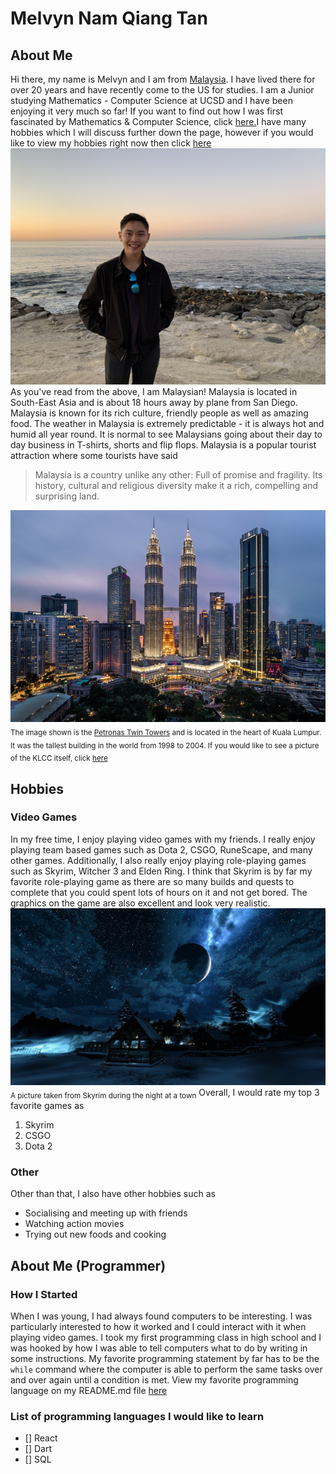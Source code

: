 # Melvyn Nam Qiang Tan
## About Me
Hi there, my name is Melvyn and I am from [Malaysia](https://en.wikipedia.org/wiki/Malaysia). I have lived there for over 20 years and have recently come to the US for studies.
I am a Junior studying Mathematics - Computer Science at UCSD and I have been enjoying it very much so far! If you want to find out how I was first fascinated by Mathematics & Computer Science, click [here.](#about-me-programmer)I have many hobbies which I will discuss further down the page, however if you would like to view my hobbies right now then click [here](#Hobbies)
![Me at La Jolla Shores](lajollacove.jpg)
As you've read from the above, I am Malaysian! Malaysia is located in South-East Asia and is about 18 hours away by plane from San Diego. Malaysia is known for its rich culture, friendly people as well as amazing food. The weather in Malaysia is extremely predictable - it is always hot and humid all year round. It is normal to see Malaysians going about their day to day business in T-shirts, shorts and flip flops. Malaysia is a popular tourist attraction where some tourists have said 
> Malaysia is a country unlike any other: Full of promise and fragility. Its history, cultural and religious diversity make it a rich, compelling and surprising land.
> 
![Petronas Twin Towers at Malaysia](KLCC.jpg)
<sub>The image shown is the [Petronas Twin Towers](https://en.wikipedia.org/wiki/Petronas_Towers) and is located in the heart of Kuala Lumpur. It was the tallest building in the world from 1998 to 2004. If you would like to see a picture of the KLCC itself, click [here](KLCC.jpg)</sub>

## Hobbies
### Video Games
In my free time, I enjoy playing video games with my friends. I really enjoy playing team based games such as Dota 2, CSGO, RuneScape, and many other games. Additionally, I also really enjoy playing role-playing games such as Skyrim, Witcher 3 and Elden Ring. I think that Skyrim is by far my favorite role-playing game as there are so many builds and quests to complete that you could spent lots of hours on it and not get bored. The graphics on the game are also excellent and look very realistic. 
![Skyrim](Skyrim.jpg)
<sub>A picture taken from Skyrim during the night at a town</sub>
Overall, I would rate my top 3 favorite games as
1. Skyrim
2. CSGO
3. Dota 2

### Other
Other than that, I also have other hobbies such as
- Socialising and meeting up with friends
- Watching action movies
- Trying out new foods and cooking

## About Me (Programmer)
### How I Started
When I was young, I had always found computers to be interesting. I was particularly interested to how it worked and I could interact with it when playing video games. I took my first programming class in high school and I was hooked by how I was able to tell computers what to do by writing in some instructions. My favorite programming statement by far has to be the `while` command where the computer is able to perform the same tasks over and over again until a condition is met. View my favorite programming language on my README.md file [here](README.md)

### List of programming languages I would like to learn
- [] React
- [] Dart
- [] SQL